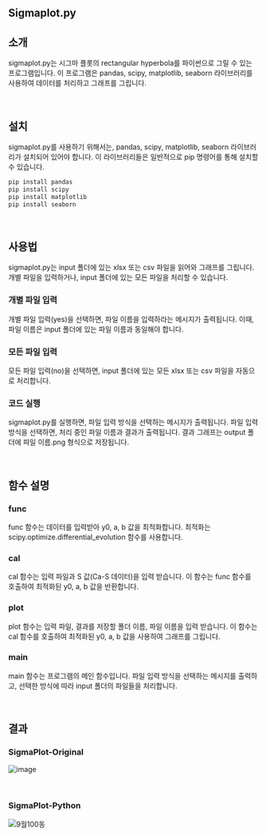 ## Sigmaplot.py

## 소개
sigmaplot.py는 시그마 플롯의 rectangular hyperbola를 파이썬으로 그릴 수 있는 프로그램입니다. 이 프로그램은 pandas, scipy, matplotlib, seaborn 라이브러리를 사용하여 데이터를 처리하고 그래프를 그립니다.

<br>

## 설치
sigmaplot.py를 사용하기 위해서는, pandas, scipy, matplotlib, seaborn 라이브러리가 설치되어 있어야 합니다. 이 라이브러리들은 일반적으로 pip 명령어를 통해 설치할 수 있습니다.

```python
pip install pandas
pip install scipy
pip install matplotlib
pip install seaborn
```

<br>

## 사용법
sigmaplot.py는 input 폴더에 있는 xlsx 또는 csv 파일을 읽어와 그래프를 그립니다. 개별 파일을 입력하거나, input 폴더에 있는 모든 파일을 처리할 수 있습니다.

### 개별 파일 입력
개별 파일 입력(yes)을 선택하면, 파일 이름을 입력하라는 메시지가 출력됩니다. 이때, 파일 이름은 input 폴더에 있는 파일 이름과 동일해야 합니다.


### 모든 파일 입력
모든 파일 입력(no)을 선택하면, input 폴더에 있는 모든 xlsx 또는 csv 파일을 자동으로 처리합니다.


### 코드 실행
sigmaplot.py를 실행하면, 파일 입력 방식을 선택하는 메시지가 출력됩니다. 파일 입력 방식을 선택하면, 처리 중인 파일 이름과 결과가 출력됩니다. 결과 그래프는 output 폴더에 파일 이름.png 형식으로 저장됩니다.

<br>

## 함수 설명

### func
func 함수는 데이터를 입력받아 y0, a, b 값을 최적화합니다. 최적화는 scipy.optimize.differential_evolution 함수를 사용합니다.


### cal
cal 함수는 입력 파일과 S 값(Ca-S 데이터)을 입력 받습니다. 이 함수는 func 함수를 호출하여 최적화된 y0, a, b 값을 반환합니다.


### plot
plot 함수는 입력 파일, 결과를 저장할 폴더 이름, 파일 이름을 입력 받습니다. 이 함수는 cal 함수를 호출하여 최적화된 y0, a, b 값을 사용하여 그래프를 그립니다.


### main
main 함수는 프로그램의 메인 함수입니다. 파일 입력 방식을 선택하는 메시지를 출력하고, 선택한 방식에 따라 input 폴더의 파일들을 처리합니다.

<br>

## 결과

### SigmaPlot-Original
![image](https://user-images.githubusercontent.com/93086581/229191234-1ef96e2e-7e1f-470d-821c-4c89894f94d2.png)

<br>

### SigmaPlot-Python
![9월100동](https://user-images.githubusercontent.com/93086581/229526692-dc3a0627-28d6-4212-9d25-4cd49d4aba78.png)
